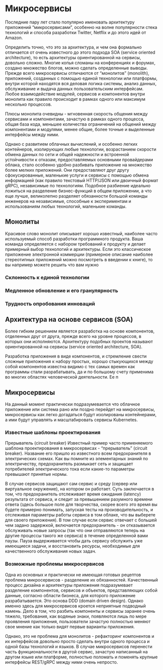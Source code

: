 # Микросервисы

Последние пару лет стало популярно именовать архитектуру приложений “микросервисами”, особенно на волне популярности стека технологий и способа разработки Twitter, Netflix и до этого идей от Amazon. 

Определить точно, что это за архитектура, и чем она формально отличается от очень известного до этого подхода SOA (service oriented architecture), то есть архитектуры ориентированной на сервисы, довольно сложно. Многие копья сломаны на конференциях и форумах, создано множество блогов, можно сделать определенные выводы. Прежде всего микросервисы отличаются от “монолитов” (monolith), приложений, созданных с помощью единой технологии или платформы, внутри которой находятся вся деловая логика системы, анализ данных, обслуживание и выдача данных пользовательским  интерфейсам. Любое взаимодействие модулей, сервисов и компонентов внутри монолита как правило происходит в рамках одного или максимум несколько процессов.

Плюсы монолита очевидны - мгновенная скорость общения между сервисами и компонентами, зачастую в рамках одного процесса, общая база кода, меньшее количества ограничений на общений между компонентами и модулями, менее общие, более точные и выделенные интерфейсы между ними. 

Однако с развитием облачных вычислений, и особенно легких контейнеров, изолирующих любые технологии, возрастанием скорости обмена данных по сети и общей надежности и встроенной устойчивости к отказам, предоставляемых основными провайдерами облака, стало особенно удобно разбивать приложение на множество более мелких приложений. Они предоставляют друг другу сфокусированные, маленькие услуги и сервисы с помощью обмена информацией (как правило текстовый HTTP/JSON или двоичный формат gRPC), независимые по технологиям. Подобное разбиение идеально ложиться на разделение бизнес-функций в общем приложении, а что еще лучше, великолепно разделяет обязанности большой команды инженеров на независимые, способные к экспериментам и использованиям любых технологий, маленькие команды. 

## Монолиты
Красивое слово монолит описывает хорошо известный, наиболее часто используемый способ разработки программного продукта. Ваша команда определяется с набором требований к продукту и делает примерный выбор технологий и архитектуры. Если это классическое приложение электронной коммерции (примерное описание наиболее стереотипных приложений можно посмотреть в введении к книге), то вы например можете решить что вам нужно

### Склонность к единой технологии

### Медленное обновление и его гранулярность


### Трудность опробования инноваций




## Архитектура на основе сервисов (SOA)
Более гибким решением является разработка на основе компонентов, отделенных друг от друга, прежде всего на уровне процессов, в которых они исполняются. Архитектуру подобных проектов называют ориентированной на сервисы (service oriented architecture, SOA).

Разработка приложения в виде компонентов, и стремление свести сложные приложения к набору простых, хорошо стыкующихся между собой компонентов известна видимо с тех самых времен как программы стали разрабатывать, да и по большому счету применима во многих областях человеческой деятельности. Ее п
## Микросервисы


На данный момент практически подразумевается что облачное приложение или система рано или поздно перейдет на микросервисы, микросервисы как легко догадаться будут изолированы контейнерами, а ими будут управлять и масштабировать сервисы Kubernetes.

### Известные шаблоны проектирования

Прерыватель (circuit breaker)
Известный пример часто применяемого шаблона проектирования в микросервисах - “прерыватель” (circuit breaker). Название его пришло из известного всем предохранителя в электрических схемах. Как вы помните из элементарных знаний по электричеству, предохранитель размыкает сеть и защищает потребителей электрического тока если какие-то параметры превышают принятые нормы.

В случае сервисов защищают сам сервис и среду (сервер или виртуальное окружение), на котором он работает. Суть заключается в том, что предохранитель отслеживает время ожидания (latency) результата от сервиса, и следит за превышением разумного времени ответа (здесь большое поле для творчества, скорее всего это время вы будете примерно понимать, запуская тесты на производительность, и отслеживая параметры работы сервиса в том облаке, что вы выберете для своего приложения). В том случае если сервис отвечает с большей чем задано задержкой, включается предохранитель - он отказывается обслуживать новые запросы (так что они отправляются теперь на другие процессы такого же сервиса) в течение определенной вами паузы. Пауза выдерживается чтобы дать сервису обслужить уже имеющиеся задачи, и восстановить ресурсы, необходимые для качественного обслуживания новых задач.

### Возможные проблемы микросервисов

Одна из основных и практически не имеющая готовых рецептов проблема микросервисов - разделение их обязанностей. Качественный процесс дизайна и архитектуры приложения подразумевает разделение компонентов, сервисов и объектов, представляющих собой данные, согласно области бизнеса, для которого приложение разрабатывается. Это основа DDD (domain driven design). Однако именно здесь для микросервисов кроется неприятные подводный камень. Дело в том, что разбить компоненты и сервисы заранее очень тяжело, требования, как водяные знаки, появляются лишь по мере проявления приложения, пользователи зачастую полностью меняют свое мнение как только видят первые варианты приложения. 

Однако, это не проблема для монолитов - рефакторинг компонентов и их интерфейсов довольно просто сделать внутри одного процесса и одной базы технологий и языков. В случае микросервисов перенести часть функциональности в другой сервис, зачастую написанный на другом языке или платформе, полностью поломать и поменять крупные интерфейсы REST/gRPC между ними очень непросто.


